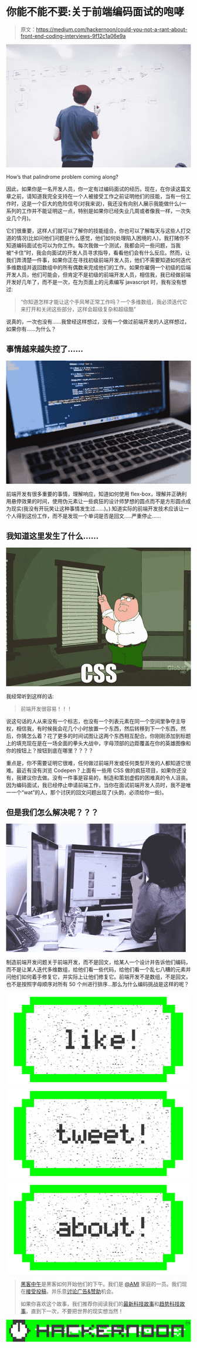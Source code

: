 # 你能不能不要:关于前端编码面试的咆哮

> 原文：<https://medium.com/hackernoon/could-you-not-a-rant-about-front-end-coding-interviews-9f12c1a06e9a>

![](img/0cd1c3cf5c73ace18599fb559facabe2.png)

How’s that palindrome problem coming along?

因此，如果你是一名开发人员，你一定有过编码面试的经历。现在，在你读这篇文章之前，请知道我完全支持在一个人被接受工作之前证明他们的技能，当有一份工作时，这是一个巨大的危险信号(对我来说)，我还没有向别人展示我能做什么(一系列的工作并不能证明这一点，特别是如果你已经失业几周或者像我一样，一次失业几个月)。

它们很重要，这样人们就可以了解你的技能组合，你也可以了解每天与这些人打交道的情况(比如问他们问题是什么感觉，他们如何处理陷入困境的人)，我打赌你不知道编码面试也可以为你工作。每次我做一个测试，我都会问一些问题，当我被“卡住”时，我会向面试的开发人员寻求指导，看看他们会有什么反应。然而，让我们弄清楚一件事，如果你正在寻找初级前端开发人员，他们不需要知道如何迭代多维数组并返回数组中的所有偶数来完成他们的工作。如果你雇佣一个初级的后端开发人员，他们可能会，但肯定不是初级的前端开发人员，相信我，我已经做前端开发好几年了，而不是一次，在为页面上的元素编写 javascript 时，我有没有想过:

> “你知道怎样才能让这个手风琴正常工作吗？一个多维数组，我必须迭代它来打开和关闭这些部分，这样会超级复杂和超级酷”

说真的，一次也没有……我曾经这样想过，没有一个做过前端开发的人这样想过，如果你有……为什么？

## 事情越来越失控了……

![](img/b41920b8a072611c99c2a2c614023c8b.png)

前端开发有很多重要的事情，理解响应，知道如何使用 flex-box，理解并正确利用悬停效果的时间，使用伪元素让一些疯狂的设计师梦想的圆点而不是方形圆点成为现实(我没有开玩笑让这种事情发生过……)。).知道实际的前端开发技术应该让一个人得到这份工作，而不是发现一个单词是否是回文…..严重停止……

## 我知道这里发生了什么……

![](img/f09cd40ef90ad0950552ef7729066e97.png)

我经常听到这样的话:

> 前端开发很容易！！！

说这句话的人从来没有一个标志，也没有一个列表元素在同一个空间里争夺主导权，相信我，有时候我会花几个小时放置一个东西，然后转移到下一个东西，然后，你猜怎么着？花了更多的时间试图让这两个东西相互配合。你刚刚添加到标题上的填充现在是在一场全面的拳头大战中，字母顶部的边距覆盖在你的英雄图像和你的按钮上？按钮到底在哪里？？？？

重点是，你不需要证明它很难，任何做过前端开发或任何类型开发的人都知道它很难。最近有没有浏览 Codepen？上面有一些用 CSS 做的疯狂项目，如果你还没有，我建议你去做。没有一件事是容易的，制造和策划虚假的困难真的令人沮丧。因为编码面试，我已经停止申请前端工作，当你在面试前端开发人员时，我不是唯一一个“wat”的人，那个讨厌的回文问题出现了(头韵，必须给你一些)。

## 但是我们怎么解决呢？？？

![](img/ec040114c63352426ee68c8f7cbb3271.png)

制造前端开发问题关于前端开发，而不是回文，给某人一个设计并告诉他们编码，而不是让某人迭代多维数组，给他们看一些代码，给他们看一个乱七八糟的元素并问他们如何着手修复它，并实际上让他们修复它。前端开发不是数组，不是回文，也不是按照字母顺序对所有 50 个州进行排序…那么为什么编码挑战是这样的呢？

[![](img/50ef4044ecd4e250b5d50f368b775d38.png)](http://bit.ly/HackernoonFB)[![](img/979d9a46439d5aebbdcdca574e21dc81.png)](https://goo.gl/k7XYbx)[![](img/2930ba6bd2c12218fdbbf7e02c8746ff.png)](https://goo.gl/4ofytp)

> [黑客中午](http://bit.ly/Hackernoon)是黑客如何开始他们的下午。我们是 [@AMI](http://bit.ly/atAMIatAMI) 家庭的一员。我们现在[接受投稿](http://bit.ly/hackernoonsubmission)，并乐意[讨论广告&赞助](mailto:partners@amipublications.com)机会。
> 
> 如果你喜欢这个故事，我们推荐你阅读我们的[最新科技故事](http://bit.ly/hackernoonlatestt)和[趋势科技故事](https://hackernoon.com/trending)。直到下一次，不要把世界的现实想当然！

![](img/be0ca55ba73a573dce11effb2ee80d56.png)
